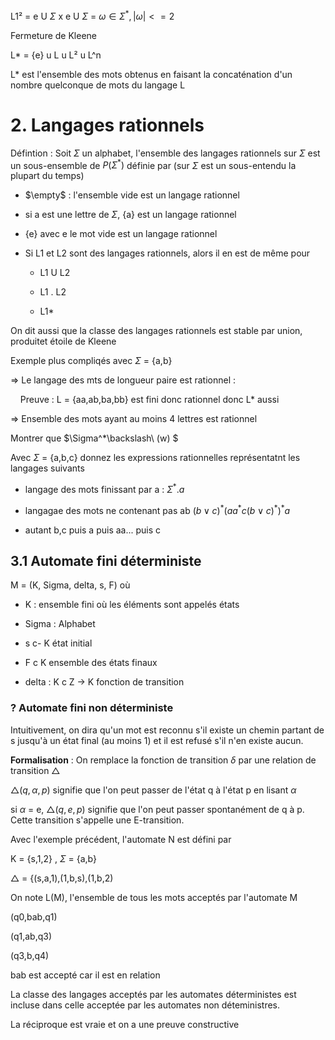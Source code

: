 L1² = e U $\Sigma$ x e U $\Sigma$
    = $\omega \in \Sigma ^*,|\omega |<= 2$

Fermeture de Kleene

L\* =  {e} u L u L² u L^n

L* est l'ensemble des mots obtenus en faisant la concaténation d'un nombre quelconque de mots du langage L

# 2. Langages rationnels

Défintion : Soit $\Sigma$ un alphabet, l'ensemble des langages rationnels sur $\Sigma$ est un sous-ensemble de $P(\Sigma^*)$ définie par (sur $\Sigma$ est un sous-entendu la plupart du temps)

* $\empty$ : l'ensemble vide est un langage rationnel

* si a est une lettre de $\Sigma$, {a} est un langage rationnel

* {e} avec e le mot vide est un langage rationnel

* Si L1 et L2 sont des langages rationnels, alors il en est de même pour
  
  * L1 U L2
  
  * L1 . L2
  
  * L1*

On dit aussi que la classe des langages rationnels est stable par union, produitet étoile de Kleene

Exemple plus compliqés avec $\Sigma$ = {a,b}

=> Le langage des mts de longueur paire est rationnel : 

    Preuve : L = {aa,ab,ba,bb} est fini donc rationnel donc L* aussi

=> Ensemble des mots ayant au moins 4 lettres est rationnel

Montrer que $\Sigma^*\backslash\ (w) $

Avec $\Sigma$ = {a,b,c} donnez les expressions rationnelles représentatnt les langages suivants

* langage des mots finissant par a : $\Sigma^*.a$

* langagae des mots ne contenant pas ab $(b \lor c)^*(aa^*c(b\lor c)^*)^*a$

* autant b,c puis a puis aa... puis c 

## 3.1 Automate fini déterministe

M = (K, Sigma, delta, s, F) où

* K : ensemble fini où les éléments sont appelés états

* Sigma : Alphabet

* s c- K état initial

* F c K ensemble des états finaux

* delta : K c Z -> K fonction de transition



### ? Automate fini non déterministe

Intuitivement, on dira qu'un mot est reconnu s'il existe un chemin partant de s jusqu'à un état final (au moins 1) et il est refusé s'il n'en existe aucun.

**Formalisation** : On remplace la fonction de transition $\delta$ par une relation de transition $\triangle$ 

$\triangle(q,\alpha,p)$ signifie que l'on peut passer de l'état q à l'état p en lisant $\alpha$

si $\alpha$ = e, $\triangle(q,e,p)$ signifie que l'on peut passer spontanément de q à p.  Cette transition s'appelle une E-transition.

Avec l'exemple précédent, l'automate N est défini par 

K = {s,1,2} , $\Sigma$ = {a,b}

$\triangle$ = {(s,a,1),(1,b,s),(1,b,2)



On note L(M), l'ensemble de tous les mots acceptés par l'automate M



(q0,bab,q1)

(q1,ab,q3)

(q3,b,q4)

bab est accepté car il est en relation 



La classe des langages acceptés par les automates déterministes est incluse dans celle acceptée par les automates non déteministres.

La réciproque est vraie et on a une preuve constructive
